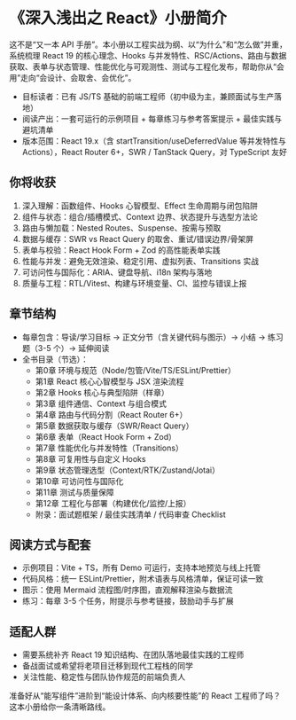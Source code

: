 # 《深入浅出之 React》小册简介

这不是“又一本 API 手册”。本小册以工程实战为纲、以“为什么”和“怎么做”并重，系统梳理 React 19 的核心理念、Hooks 与并发特性、RSC/Actions、路由与数据获取、表单与状态管理、性能优化与可观测性、测试与工程化发布，帮助你从“会用”走向“会设计、会取舍、会优化”。

- 目标读者：已有 JS/TS 基础的前端工程师（初中级为主，兼顾面试与生产落地）
- 阅读产出：一套可运行的示例项目 + 每章练习与参考答案提示 + 最佳实践与避坑清单
- 版本范围：React 19.x（含 startTransition/useDeferredValue 等并发特性与 Actions），React Router 6+，SWR / TanStack Query，对 TypeScript 友好

## 你将收获

1) 深入理解：函数组件、Hooks 心智模型、Effect 生命周期与闭包陷阱
2) 组件与状态：组合/插槽模式、Context 边界、状态提升与选型方法论
3) 路由与懒加载：Nested Routes、Suspense、按需与预取
4) 数据与缓存：SWR vs React Query 的取舍、重试/错误边界/骨架屏
5) 表单与校验：React Hook Form + Zod 的高性能表单实践
6) 性能与并发：避免无效渲染、稳定引用、虚拟列表、Transitions 实战
7) 可访问性与国际化：ARIA、键盘导航、i18n 架构与落地
8) 质量与工程：RTL/Vitest、构建与环境变量、CI、监控与错误上报

## 章节结构

- 每章包含：导读/学习目标 → 正文分节（含关键代码与图示）→ 小结 → 练习题（3-5 个）→ 延伸阅读
- 全书目录（节选）：
  - 第0章 环境与规范（Node/包管/Vite/TS/ESLint/Prettier）
  - 第1章 React 核心心智模型与 JSX 渲染流程
  - 第2章 Hooks 核心与典型陷阱（样章）
  - 第3章 组件通信、Context 与组合模式
  - 第4章 路由与代码分割（React Router 6+）
  - 第5章 数据获取与缓存（SWR/React Query）
  - 第6章 表单（React Hook Form + Zod）
  - 第7章 性能优化与并发特性（Transitions）
  - 第8章 可复用性与自定义 Hooks
  - 第9章 状态管理选型（Context/RTK/Zustand/Jotai）
  - 第10章 可访问性与国际化
  - 第11章 测试与质量保障
  - 第12章 工程化与部署（构建优化/监控/上报）
  - 附录：面试题框架 / 最佳实践清单 / 代码审查 Checklist

## 阅读方式与配套

- 示例项目：Vite + TS，所有 Demo 可运行，支持本地预览与线上托管
- 代码风格：统一 ESLint/Prettier，附术语表与风格清单，保证可读一致
- 图示：使用 Mermaid 流程图/时序图，直观解释渲染与数据流
- 练习：每章 3-5 个任务，附提示与参考链接，鼓励动手与扩展

## 适配人群

- 需要系统补齐 React 19 知识结构、在团队落地最佳实践的工程师
- 备战面试或希望将老项目迁移到现代工程栈的同学
- 关注性能、稳定性与团队协作规范的前端负责人

准备好从“能写组件”进阶到“能设计体系、向内核要性能”的 React 工程师了吗？这本小册给你一条清晰路线。

